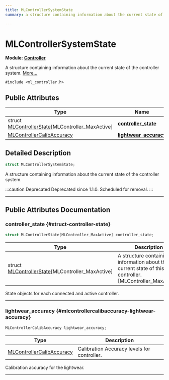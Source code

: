 ```yaml
---
title: MLControllerSystemState
summary: a structure containing information about the current state of the controller system. 

---
```


# MLControllerSystemState

**Module:** **[Controller](/api-ref/api/Modules/group___controller/group___controller.md)**



A structure containing information about the current state of the controller system.  [More...](#detailed-description)


`#include <ml_controller.h>`

## Public Attributes

| Type           | Name           |
| -------------- | -------------- |
| struct [MLControllerState](/api-ref/api/Modules/group___controller/struct_m_l_controller_state.md)[MLController_MaxActive] | **[controller_state](/api-ref/api/Modules/group___controller/struct_m_l_controller_system_state.md#struct-controller-state)**  |
| [MLControllerCalibAccuracy](/api-ref/api/Modules/group___controller/group___controller.md#enums-mlcontrollercalibaccuracy) | **[lightwear_accuracy](/api-ref/api/Modules/group___controller/struct_m_l_controller_system_state.md#mlcontrollercalibaccuracy-lightwear-accuracy)**  |

## Detailed Description

```cpp
struct MLControllerSystemState;
```

A structure containing information about the current state of the controller system. 



:::caution Deprecated
Deprecated since 1.1.0. Scheduled for removal.
:::



-----------
## Public Attributes Documentation

### controller_state {#struct-controller-state}

```cpp
struct MLControllerState[MLController_MaxActive] controller_state;
```



| Type | Description |
|--|--|
| struct [MLControllerState](/api-ref/api/Modules/group___controller/struct_m_l_controller_state.md)[MLController_MaxActive] | A structure containing information about the current state of this controller. [MLController_MaxActive] |


State objects for each connected and active controller. 





-----------

### lightwear_accuracy {#mlcontrollercalibaccuracy-lightwear-accuracy}

```cpp
MLControllerCalibAccuracy lightwear_accuracy;
```



| Type | Description |
|--|--|
| [MLControllerCalibAccuracy](/api-ref/api/Modules/group___controller/group___controller.md#enums-mlcontrollercalibaccuracy) | Calibration Accuracy levels for controller.  |


Calibration accuracy for the lightwear. 





-----------

